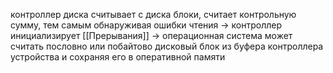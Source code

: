 контроллер диска считывает с диска блоки, считает контрольную сумму, тем самым обнаруживая ошибки чтения -> контроллер инициализирует [[Прерывания]] -> операционная система может считать пословно или побайтово дисковый блок из буфера контроллера устройства и сохраняя его в оперативной памяти